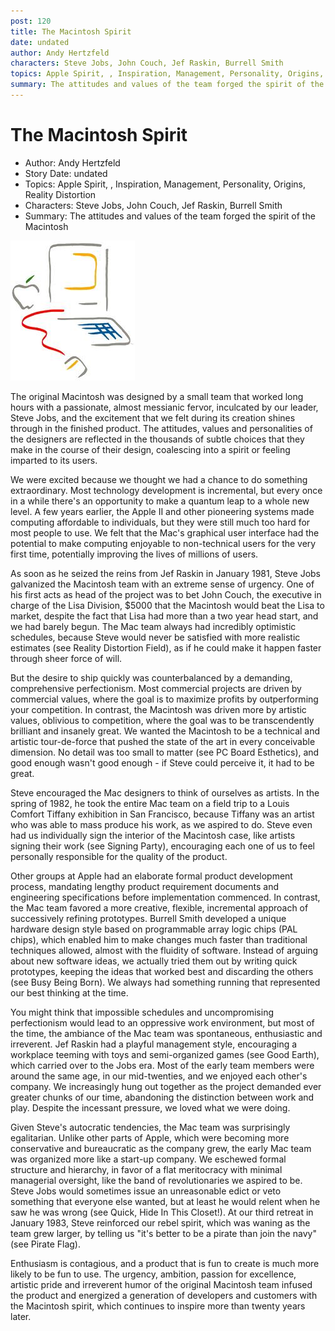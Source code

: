 ```yaml
---
post: 120
title: The Macintosh Spirit
date: undated
author: Andy Hertzfeld
characters: Steve Jobs, John Couch, Jef Raskin, Burrell Smith
topics: Apple Spirit, , Inspiration, Management, Personality, Origins, Reality Distortion
summary: The attitudes and values of the team forged the spirit of the Macintosh
---
```


# The Macintosh Spirit
* Author: Andy Hertzfeld
* Story Date: undated
* Topics: Apple Spirit, , Inspiration, Management, Personality, Origins, Reality Distortion
* Characters: Steve Jobs, John Couch, Jef Raskin, Burrell Smith
* Summary: The attitudes and values of the team forged the spirit of the Macintosh

![mac drawing in the style of Picasso](images/macpicasso.jpg) 
    
The original Macintosh was designed by a small team that worked long hours with a passionate, almost messianic fervor, inculcated by our leader, Steve Jobs, and the excitement that we felt during its creation shines through in the finished product.  The attitudes, values and personalities of the designers are reflected in the thousands of subtle choices that they make in the course of their design, coalescing into a spirit or feeling imparted to its users.

We were excited because we thought we had a chance to do something extraordinary.  Most technology development is incremental, but every once in a while there's an opportunity to make a quantum leap to a whole new level.  A few years earlier, the Apple II and other pioneering systems made computing affordable to individuals, but they were still much too hard for most people to use.  We felt that the Mac's graphical user interface had the potential to make computing enjoyable to non-technical users for the very first time, potentially improving the lives of millions of users.

As soon as he seized the reins from Jef Raskin in January 1981, Steve Jobs galvanized the Macintosh team with an extreme sense of urgency.  One of his first acts as head of the project was to bet John Couch, the executive in charge of the Lisa Division, $5000 that the Macintosh would beat the Lisa to market, despite the fact that Lisa had more than a two year head start, and we had barely begun.  The Mac team always had incredibly optimistic schedules, because Steve would never be satisfied with more realistic estimates (see Reality Distortion Field), as if he could make it happen faster through sheer force of will.

But the desire to ship quickly was counterbalanced by a demanding, comprehensive perfectionism.  Most commercial projects are driven by commercial values, where the goal is to maximize profits by outperforming your competition.  In contrast, the Macintosh was driven more by artistic values, oblivious to competition, where the goal was to be transcendently brilliant and insanely great.  We wanted the Macintosh to be a technical and artistic tour-de-force that pushed the state of the art in every conceivable dimension.  No detail was too small to matter (see PC Board Esthetics), and good enough wasn't good enough - if Steve could perceive it, it had to be great.

Steve encouraged the Mac designers to think of ourselves as artists.  In the spring of 1982, he took the entire Mac team on a field trip to a Louis Comfort Tiffany exhibition in San Francisco, because Tiffany was an artist who was able to mass produce his work, as we aspired to do.  Steve even had us individually sign the interior of the Macintosh case, like artists signing their work (see Signing Party), encouraging each one of us to feel personally responsible for the quality of the product.

Other groups at Apple had an elaborate formal product development process, mandating lengthy product requirement documents and engineering specifications before implementation commenced.  In contrast, the Mac team favored a more creative, flexible, incremental approach of successively refining prototypes.  Burrell Smith developed a unique hardware design style based on programmable array logic chips (PAL chips), which enabled him to make changes much faster than traditional techniques allowed, almost with the fluidity of software.  Instead of arguing about new software ideas, we actually tried them out by writing quick prototypes, keeping the ideas that worked best and discarding the others (see Busy Being Born).  We always had something running that represented our best thinking at the time.

You might think that impossible schedules and uncompromising perfectionism would lead to an oppressive work environment, but most of the time, the ambiance of the Mac team was spontaneous, enthusiastic and irreverent.  Jef Raskin had a playful management style, encouraging a workplace teeming with toys and semi-organized games (see Good Earth), which carried over to the Jobs era.  Most of the early team members were around the same age, in our mid-twenties, and we enjoyed each other's company.  We increasingly hung out together as the project demanded ever greater chunks of our time, abandoning the distinction between work and play.  Despite the incessant pressure, we loved what we were doing.

Given Steve's autocratic tendencies, the Mac team was surprisingly egalitarian.  Unlike other parts of Apple, which were becoming more conservative and bureaucratic as the company grew, the early Mac team was organized more like a start-up company.  We eschewed formal structure and hierarchy, in favor of a flat meritocracy with minimal managerial oversight, like the band of revolutionaries we aspired to be.  Steve Jobs would sometimes issue an unreasonable edict or veto something that everyone else wanted, but at least he would relent when he saw he was wrong (see Quick, Hide In This Closet!).  At our third retreat in January 1983, Steve reinforced our rebel spirit, which was waning as the team grew larger, by telling us "it's better to be a pirate than join the navy" (see Pirate Flag).

Enthusiasm is contagious, and a product that is fun to create is much more likely to be fun to use.   The urgency, ambition, passion for excellence, artistic pride and irreverent humor of the original Macintosh team infused the product and energized a generation of developers and customers with the Macintosh spirit, which continues to inspire more than twenty years later.